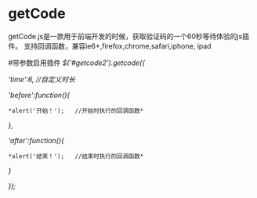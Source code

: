 # getCode
getCode.js是一款用于前端开发的时候，获取验证码的一个60秒等待体验的js插件。 支持回调函数，兼容ie6+,firefox,chrome,safari,iphone, ipad

#带参数启用插件
*$('#getcode2').getcode({*

*'time':6, //自定义时长*

  *'before':function(){*
  
    *alert('开始！');	 //开始时执行的回调函数*
    
  *},*
  
  *'after':function(){*
  
    *alert('结束！');	 //结束时执行的回调函数*
    
  *}*					  
  
*});*
